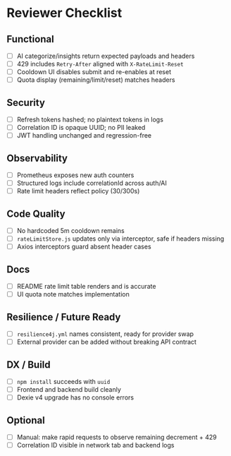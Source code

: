 # Reviewer Checklist

## Functional

- [ ] AI categorize/insights return expected payloads and headers
- [ ] 429 includes `Retry-After` aligned with `X-RateLimit-Reset`
- [ ] Cooldown UI disables submit and re-enables at reset
- [ ] Quota display (remaining/limit/reset) matches headers

## Security

- [ ] Refresh tokens hashed; no plaintext tokens in logs
- [ ] Correlation ID is opaque UUID; no PII leaked
- [ ] JWT handling unchanged and regression-free

## Observability

- [ ] Prometheus exposes new auth counters
- [ ] Structured logs include correlationId across auth/AI
- [ ] Rate limit headers reflect policy (30/300s)

## Code Quality

- [ ] No hardcoded 5m cooldown remains
- [ ] `rateLimitStore.js` updates only via interceptor, safe if headers missing
- [ ] Axios interceptors guard absent header cases

## Docs

- [ ] README rate limit table renders and is accurate
- [ ] UI quota note matches implementation

## Resilience / Future Ready

- [ ] `resilience4j.yml` names consistent, ready for provider swap
- [ ] External provider can be added without breaking API contract

## DX / Build

- [ ] `npm install` succeeds with `uuid`
- [ ] Frontend and backend build cleanly
- [ ] Dexie v4 upgrade has no console errors

## Optional

- [ ] Manual: make rapid requests to observe remaining decrement + 429
- [ ] Correlation ID visible in network tab and backend logs
